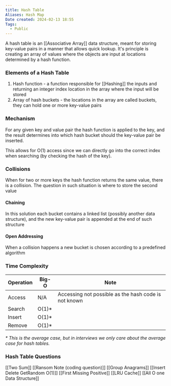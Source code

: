 ```yaml
---
title: Hash Table
Aliases: Hash Map
Date created: 2024-02-13 18:55
Tags: 
  - Public
---
```


A hash table is an [[Associative Array]] data structure, meant for storing key-value pairs in a manner that allows quick lookup. It's principle is creating an array of values where the objects are input at locations determined by a hash function.

### Elements of a Hash Table
1. Hash function - a function responsible for [[Hashing]] the inputs and returning an integer index location in the array where the input will be stored
2. Array of hash buckets - the locations in the array are called buckets, they can hold one or more key-value pairs

### Mechanism

For any given key and value pair the hash function is applied to the key, and the result determines into which hash bucket should the key-value pair be inserted. 

This allows for O(1) access since we can directly go into the correct index when searching (by checking the hash of the key). 

### Collisions
When for two or more keys the hash function returns the same value, there is a collision. The question in such situation is where to store the second value

#### Chaining
In this solution each bucket contains a linked list (possibly another data structure), and the new key-value pair is appended at the end of such structure

#### Open Addressing
When a collision happens a new bucket is chosen according to a predefined algorithm

### Time Complexity
|Operation|Big-O|Note|
|---|---|---|
|Access|N/A|Accessing not possible as the hash code is not known|
|Search|O(1)*||
|Insert|O(1)*||
|Remove|O(1)*||

_* This is the average case, but in interviews we only care about the average case for hash tables._


### Hash Table Questions
[[Two Sum]]
[[Ransom Note (coding question)]]
[[Group Anagrams]]
[[Insert Delete GetRandom O(1)]]
[[First Missing Positive]]
[[LRU Cache]]
[[All O one Data Structure]]